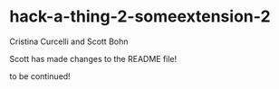 # hack-a-thing-2-someextension-2
Cristina Curcelli and Scott Bohn

Scott has made changes to the README file!

to be continued!
